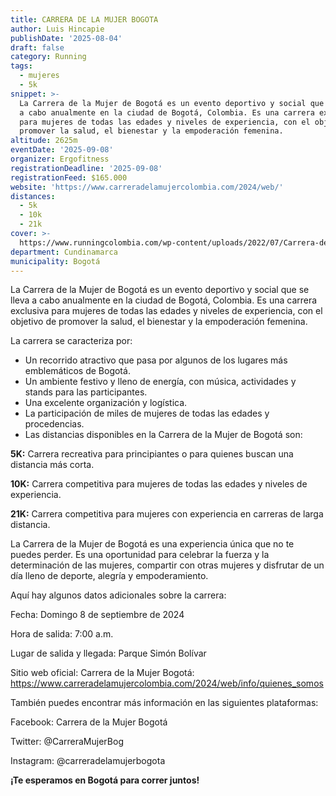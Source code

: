 ```yaml
---
title: CARRERA DE LA MUJER BOGOTA
author: Luis Hincapie
publishDate: '2025-08-04'
draft: false
category: Running
tags:
  - mujeres
  - 5k
snippet: >-
  La Carrera de la Mujer de Bogotá es un evento deportivo y social que se lleva
  a cabo anualmente en la ciudad de Bogotá, Colombia. Es una carrera exclusiva
  para mujeres de todas las edades y niveles de experiencia, con el objetivo de
  promover la salud, el bienestar y la empoderación femenina.
altitude: 2625m
eventDate: '2025-09-08'
organizer: Ergofitness
registrationDeadline: '2025-09-08'
registrationFeed: $165.000
website: 'https://www.carreradelamujercolombia.com/2024/web/'
distances:
  - 5k
  - 10k
  - 21k
cover: >-
  https://www.runningcolombia.com/wp-content/uploads/2022/07/Carrera-de-la-Mujer2022-salida.jpg
department: Cundinamarca
municipality: Bogotá
---
```


La Carrera de la Mujer de Bogotá es un evento deportivo y social que se lleva a cabo anualmente en la ciudad de Bogotá, Colombia. Es una carrera exclusiva para mujeres de todas las edades y niveles de experiencia, con el objetivo de promover la salud, el bienestar y la empoderación femenina.

La carrera se caracteriza por:

- Un recorrido atractivo que pasa por algunos de los lugares más emblemáticos de Bogotá.
- Un ambiente festivo y lleno de energía, con música, actividades y stands para las participantes.
- Una excelente organización y logística.
- La participación de miles de mujeres de todas las edades y procedencias.
- Las distancias disponibles en la Carrera de la Mujer de Bogotá son:

**5K:** Carrera recreativa para principiantes o para quienes buscan una distancia más corta.

**10K:** Carrera competitiva para mujeres de todas las edades y niveles de experiencia.

**21K:** Carrera competitiva para mujeres con experiencia en carreras de larga distancia.

La Carrera de la Mujer de Bogotá es una experiencia única que no te puedes perder. Es una oportunidad para celebrar la fuerza y la determinación de las mujeres, compartir con otras mujeres y disfrutar de un día lleno de deporte, alegría y empoderamiento.

Aquí hay algunos datos adicionales sobre la carrera:

Fecha: Domingo 8 de septiembre de 2024

Hora de salida: 7:00 a.m.

Lugar de salida y llegada: Parque Simón Bolívar

Sitio web oficial: Carrera de la Mujer Bogotá: https://www.carreradelamujercolombia.com/2024/web/info/quienes_somos

También puedes encontrar más información en las siguientes plataformas:

Facebook: Carrera de la Mujer Bogotá

Twitter: @CarreraMujerBog

Instagram: @carreradelamujerbogota

**¡Te esperamos en Bogotá para correr juntos!**
